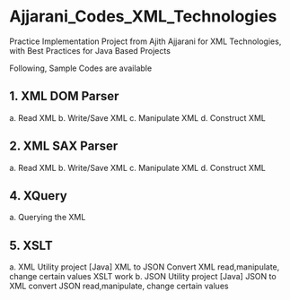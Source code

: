 # Ajjarani_Codes_XML_Technologies


Practice Implementation Project from Ajith Ajjarani for XML Technologies, with Best Practices for Java Based Projects

Following, Sample Codes are available

## 1. XML DOM Parser
a. Read XML
b. Write/Save XML
c. Manipulate XML
d. Construct XML

## 2. XML SAX Parser
a. Read XML
b. Write/Save XML
c. Manipulate XML
d. Construct XML


## 4. XQuery 
a. Querying the XML

## 5. XSLT
a. XML Utility project [Java] XML to JSON Convert XML read,manipulate, change certain values XSLT work
b. JSON Utility project [Java] JSON to XML convert JSON read,manipulate, change certain values
